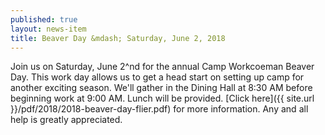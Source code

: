 ```yaml
---
published: true
layout: news-item
title: Beaver Day &mdash; Saturday, June 2, 2018
---
```


Join us on Saturday, June 2^nd for the annual Camp Workcoeman Beaver Day. This work day allows us to get a head start on setting up camp for another exciting season. We'll gather in the Dining Hall at 8:30 AM before beginning work at 9:00 AM. Lunch will be provided. [Click here]({{ site.url }}/pdf/2018/2018-beaver-day-flier.pdf) for more information. Any and all help is greatly appreciated.
